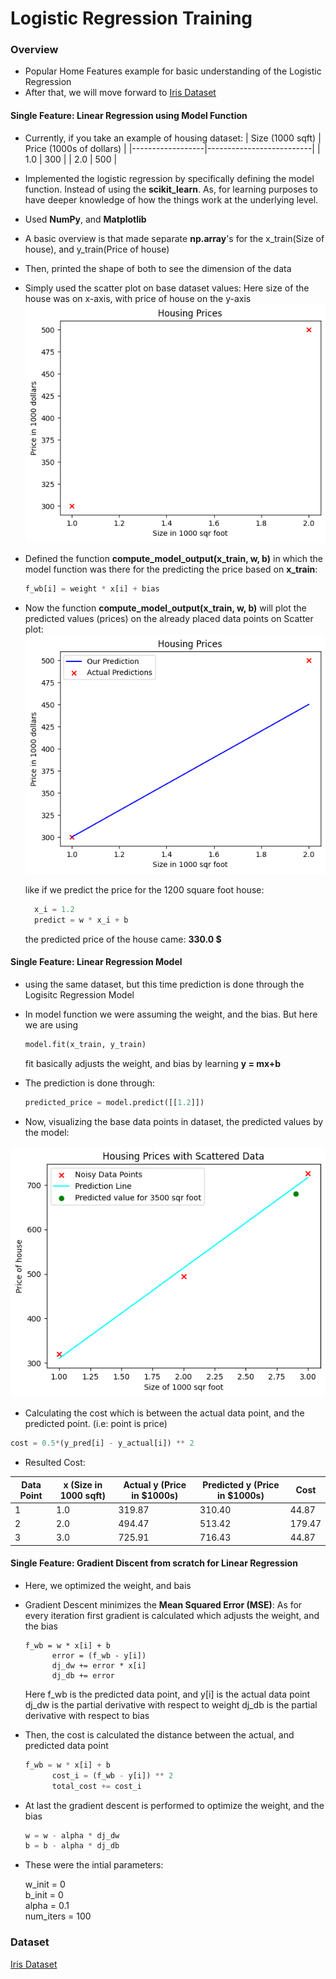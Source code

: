 # Logistic Regression Training

### Overview
- Popular Home Features example for basic understanding of the Logistic Regression
- After that, we will move forward to [Iris Dataset](https://archive.ics.uci.edu/dataset/53/iris) 

#### Single Feature: Linear Regression using Model Function
- Currently, if you take an example of housing dataset: 
    | Size (1000 sqft) | Price (1000s of dollars) |
    |------------------|--------------------------|
    | 1.0              | 300                      |
    | 2.0              | 500                      |

- Implemented the logistic regression by specifically defining the model function. Instead of using the **scikit_learn**. As, for learning purposes to have deeper knowledge of how the things work at the underlying level.
- Used **NumPy**, and **Matplotlib**

- A basic overview is that made separate **np.array**'s for the x_train(Size of house), and y_train(Price of house)

- Then, printed the shape of both to see the dimension of the data

- Simply used the scatter plot on base dataset values:
  Here size of the house was on x-axis, with price of house on the y-axis
  ![alt text](images/plotDataPoints.png)

- Defined the function **compute_model_output(x_train, w, b)** in which the model function was there for the predicting the price based on **x_train**:
  ```python
  f_wb[i] = weight * x[i] + bias
  ```

- Now the function **compute_model_output(x_train, w, b)** will plot the predicted values (prices) on the already placed data points on Scatter plot:
  ![alt text](images/modelFuncPredictedValues.png)

  like if we predict the price for the 1200 square foot house:
  ```python
    x_i = 1.2
    predict = w * x_i + b
  ```

  the predicted price of the house came: **330.0 $**

#### Single Feature: Linear Regression Model

- using the same dataset, but this time prediction is done through the Logisitc Regression Model 

- In model function we were assuming the weight, and the bias. But here we are using
  ```python
  model.fit(x_train, y_train)
  ```
  fit basically adjusts the weight, and bias by learning **y = mx+b**

- The prediction is done through:
  ```python
  predicted_price = model.predict([[1.2]])
  ```

- Now, visualizing the base data points in dataset, the predicted values by the model:

![alt text](images/LogisticRegiression2.png)

- Calculating the cost which is between the actual data point, and the predicted point. (i.e: point is price)

```python
cost = 0.5*(y_pred[i] - y_actual[i]) ** 2
```

- Resulted Cost:


| Data Point | x (Size in 1000 sqft) | Actual y (Price in $1000s) | Predicted y (Price in $1000s) | Cost   |
|------------|-----------------------|----------------------------|-------------------------------|--------|
| 1          | 1.0                   | 319.87                     | 310.40                        | 44.87  |
| 2          | 2.0                   | 494.47                     | 513.42                        | 179.47 |
| 3          | 3.0                   | 725.91                     | 716.43                        | 44.87  |

#### Single Feature: Gradient Discent from scratch for Linear Regression
- Here, we optimized the weight, and bais 

- Gradient Descent minimizes the **Mean Squared Error (MSE)**:
  As for every iteration first gradient is calculated which adjusts the weight, and the bias
  ```pyhton
  f_wb = w * x[i] + b 
        error = (f_wb - y[i])  
        dj_dw += error * x[i]  
        dj_db += error
  ```
  Here f_wb is the predicted data point, and y[i] is the actual data point 
  dj_dw is the partial derivative with respect to weight
  dj_db is the partial derivative with respect to bias

- Then, the cost is calculated the distance between the actual, and predicted data point
  ```python
  f_wb = w * x[i] + b  
        cost_i = (f_wb - y[i]) ** 2 
        total_cost += cost_i
  ```

- At last the gradient descent is performed to optimize the weight, and the bias
  ```python
  w = w - alpha * dj_dw
  b = b - alpha * dj_db
  ```

- These were the intial parameters:

  w_init = 0  
  b_init = 0  
  alpha = 0.1  
  num_iters = 100  


### Dataset

[Iris Dataset](https://archive.ics.uci.edu/dataset/53/iris)